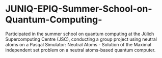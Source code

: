 # JUNIQ-EPIQ-Summer-School-on-Quantum-Computing-
Participated in the summer school on quantum computing at the Jülich Supercomputing Centre (JSC), conducting a group project using neutral atoms on a Pasqal Simulator: Neutral Atoms - Solution of the Maximal independent set problem on a neutral atoms-based quantum computer.
